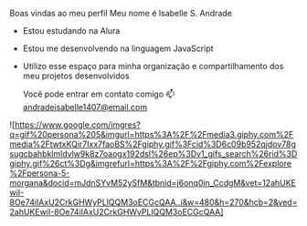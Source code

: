 Boas vindas ao meu perfil
Meu nome é Isabelle S. Andrade

* Estou estudando na Alura
* Estou me desenvolvendo na linguagem JavaScript
* Utilizo esse espaço para minha organização e compartilhamento dos meu projetos desenvolvidos

  Você pode entrar em contato comigo 📫
andradeisabelle1407@email.com

![https://www.google.com/imgres?q=gif%20persona%205&imgurl=https%3A%2F%2Fmedia3.giphy.com%2Fmedia%2FtwtxKQir7Ixx7faoBS%2Fgiphy.gif%3Fcid%3D6c09b952qjdov78gsugcbahbklmldvlw9k8z7oaogx192dsl%26ep%3Dv1_gifs_search%26rid%3Dgiphy.gif%26ct%3Dg&imgrefurl=https%3A%2F%2Fgiphy.com%2Fexplore%2Fpersona-5-morgana&docid=mJdnSYvM52ySfM&tbnid=j6onq0in_CcdgM&vet=12ahUKEwiI-8Oe74iIAxU2CrkGHWyPLlQQM3oECGcQAA..i&w=480&h=270&hcb=2&ved=2ahUKEwiI-8Oe74iIAxU2CrkGHWyPLlQQM3oECGcQAA]
